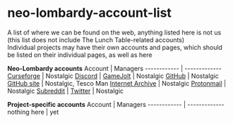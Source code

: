 # neo-lombardy-account-list
A list of where we can be found on the web, anything listed here is not us (this list does not include The Lunch Table-related accounts)<br/>
Individual projects may have their own accounts and pages, which should be listed on their individual pages, as well as here<br/>

**Neo-Lombardy accounts**
Account | Managers
------------ | -------------
[Curseforge](https://www.curseforge.com/members/neolombardy/projects) | Nostalgic
[Discord](https://discord.gg/GkpGbDx) | 
[GameJolt](https://gamejolt.com/@Neo-Lombardy) | Nostalgic
[GitHub](https://github.com/NeoLombardy) | Nostalgic
[GitHub site](https://neolombardy.github.io) | Nostalgic, Tesco Man
[Internet Archive](https://archive.org/details/@neo-lombardy) | Nostalgic
[Protonmail](mailto:neolombardy@protonmail.ch) | Nostalgic
[Subreddit](https://www.reddit.com/r/neolombardy/) | 
[Twitter](https://twitter.com/neolombardy) | Nostalgic<br/>

**Project-specific accounts**
Account | Managers
------------ | -------------
nothing here | yet
